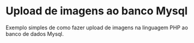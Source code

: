 # Upload de imagens ao banco Mysql

Exemplo simples de como fazer upload de imagens na linguagem PHP ao banco de dados Mysql.
